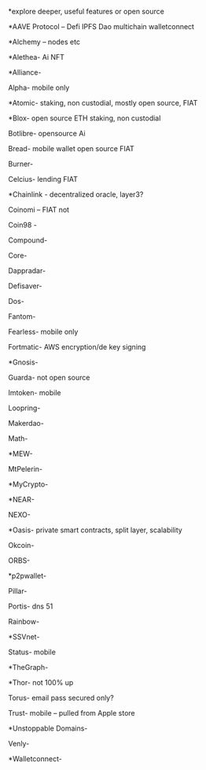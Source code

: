  *explore deeper, useful features or open source 

*AAVE Protocol – Defi IPFS Dao multichain walletconnect

*Alchemy – nodes etc

*Alethea- Ai NFT

*Alliance- 

Alpha- mobile only

*Atomic- staking, non custodial, mostly open source, FIAT

*Blox- open source ETH staking, non custodial

Botlibre- opensource Ai

Bread- mobile wallet open source FIAT

Burner-

Celcius- lending FIAT

*Chainlink - decentralized oracle, layer3?

Coinomi – FIAT not

Coin98 -

Compound-

Core-

Dappradar-

Defisaver-

Dos-

Fantom-

Fearless- mobile only

Fortmatic- AWS encryption/de key signing

*Gnosis-

Guarda- not open source

Imtoken- mobile

Loopring-

Makerdao-

Math-

*MEW- 

MtPelerin-

*MyCrypto-

*NEAR-

NEXO-

*Oasis- private smart contracts, split layer, scalability

Okcoin-

ORBS-

*p2pwallet-

Pillar-

Portis- dns 51

Rainbow-

*SSVnet- 

Status- mobile

*TheGraph- 

*Thor-  not 100% up

Torus- email pass secured only?

Trust- mobile – pulled from Apple store

*Unstoppable Domains- 

Venly-

*Walletconnect- 
